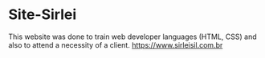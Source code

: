 # Site-Sirlei
This website was done to train web developer languages (HTML, CSS) and also to attend a necessity of a client.
https://www.sirleisil.com.br
